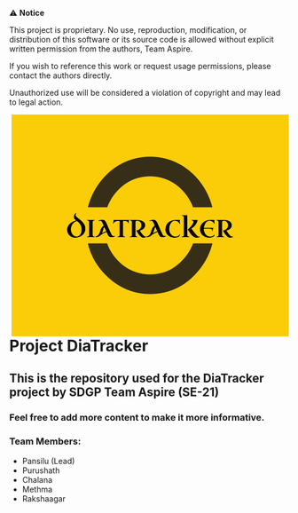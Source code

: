⚠ **Notice**

This project is proprietary. No use, reproduction, modification, or distribution of this software or its source code is allowed without explicit written permission from the authors, Team Aspire.

If you wish to reference this work or request usage permissions, please contact the authors directly.

Unauthorized use will be considered a violation of copyright and may lead to legal action.

<img align = "right" src="diatracker-logo.png" width="500" height = "400"/>

# Project DiaTracker

## This is the repository used for the DiaTracker project by SDGP Team Aspire (SE-21)

### Feel free to add more content to make it more informative.

### Team Members:
* Pansilu (Lead)
* Purushath
* Chalana
* Methma
* Rakshaagar
